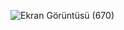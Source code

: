 ![Ekran Görüntüsü (670)](https://github.com/Asli-Yilmaz/BulkyBook/assets/75321471/60ebb052-b347-4594-b782-0becf4eca749)
